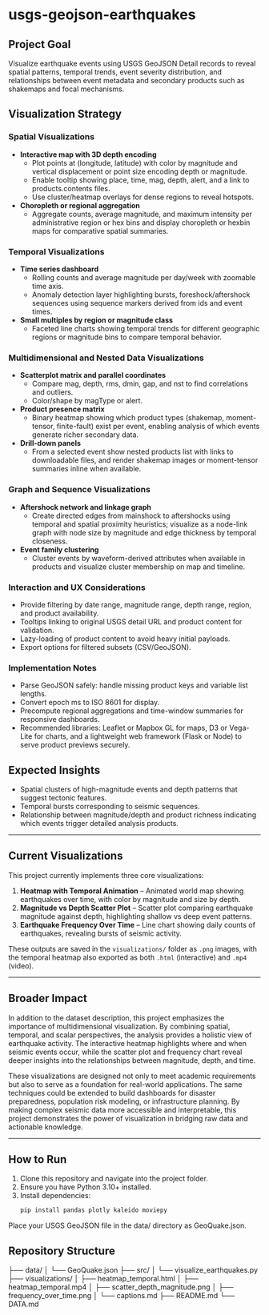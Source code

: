 # usgs-geojson-earthquakes

## Project Goal
Visualize earthquake events using USGS GeoJSON Detail records to reveal spatial patterns, temporal trends, event severity distribution, and relationships between event metadata and secondary products such as shakemaps and focal mechanisms.

## Visualization Strategy

### Spatial Visualizations
- **Interactive map with 3D depth encoding**
  - Plot points at (longitude, latitude) with color by magnitude and vertical displacement or point size encoding depth or magnitude.
  - Enable tooltip showing place, time, mag, depth, alert, and a link to products.contents files.
  - Use cluster/heatmap overlays for dense regions to reveal hotspots.
- **Choropleth or regional aggregation**
  - Aggregate counts, average magnitude, and maximum intensity per administrative region or hex bins and display choropleth or hexbin maps for comparative spatial summaries.

### Temporal Visualizations
- **Time series dashboard**
  - Rolling counts and average magnitude per day/week with zoomable time axis.
  - Anomaly detection layer highlighting bursts, foreshock/aftershock sequences using sequence markers derived from ids and event times.
- **Small multiples by region or magnitude class**
  - Faceted line charts showing temporal trends for different geographic regions or magnitude bins to compare temporal behavior.

### Multidimensional and Nested Data Visualizations
- **Scatterplot matrix and parallel coordinates**
  - Compare mag, depth, rms, dmin, gap, and nst to find correlations and outliers.
  - Color/shape by magType or alert.
- **Product presence matrix**
  - Binary heatmap showing which product types (shakemap, moment-tensor, finite-fault) exist per event, enabling analysis of which events generate richer secondary data.
- **Drill-down panels**
  - From a selected event show nested products list with links to downloadable files, and render shakemap images or moment-tensor summaries inline when available.

### Graph and Sequence Visualizations
- **Aftershock network and linkage graph**
  - Create directed edges from mainshock to aftershocks using temporal and spatial proximity heuristics; visualize as a node-link graph with node size by magnitude and edge thickness by temporal closeness.
- **Event family clustering**
  - Cluster events by waveform-derived attributes when available in products and visualize cluster membership on map and timeline.

### Interaction and UX Considerations
- Provide filtering by date range, magnitude range, depth range, region, and product availability.
- Tooltips linking to original USGS detail URL and product content for validation.
- Lazy-loading of product content to avoid heavy initial payloads.
- Export options for filtered subsets (CSV/GeoJSON).

### Implementation Notes
- Parse GeoJSON safely: handle missing product keys and variable list lengths.
- Convert epoch ms to ISO 8601 for display.
- Precompute regional aggregations and time-window summaries for responsive dashboards.
- Recommended libraries: Leaflet or Mapbox GL for maps, D3 or Vega-Lite for charts, and a lightweight web framework (Flask or Node) to serve product previews securely.

## Expected Insights
- Spatial clusters of high-magnitude events and depth patterns that suggest tectonic features.
- Temporal bursts corresponding to seismic sequences.
- Relationship between magnitude/depth and product richness indicating which events trigger detailed analysis products.

---

## Current Visualizations
This project currently implements three core visualizations:
1. **Heatmap with Temporal Animation** – Animated world map showing earthquakes over time, with color by magnitude and size by depth.
2. **Magnitude vs Depth Scatter Plot** – Scatter plot comparing earthquake magnitude against depth, highlighting shallow vs deep event patterns.
3. **Earthquake Frequency Over Time** – Line chart showing daily counts of earthquakes, revealing bursts of seismic activity.

These outputs are saved in the `visualizations/` folder as `.png` images, with the temporal heatmap also exported as both `.html` (interactive) and `.mp4` (video).

---

## Broader Impact
In addition to the dataset description, this project emphasizes the importance of multidimensional visualization. By combining spatial, temporal, and scalar perspectives, the analysis provides a holistic view of earthquake activity. The interactive heatmap highlights where and when seismic events occur, while the scatter plot and frequency chart reveal deeper insights into the relationships between magnitude, depth, and time.

These visualizations are designed not only to meet academic requirements but also to serve as a foundation for real-world applications. The same techniques could be extended to build dashboards for disaster preparedness, population risk modeling, or infrastructure planning. By making complex seismic data more accessible and interpretable, this project demonstrates the power of visualization in bridging raw data and actionable knowledge.

---

## How to Run

1. Clone this repository and navigate into the project folder.
2. Ensure you have Python 3.10+ installed.
3. Install dependencies:
   ```bash
   pip install pandas plotly kaleido moviepy

Place your USGS GeoJSON file in the data/ directory as GeoQuake.json.

## Repository Structure

├── data/
│   └── GeoQuake.json
├── src/
│   └── visualize_earthquakes.py
├── visualizations/
│   ├── heatmap_temporal.html
│   ├── heatmap_temporal.mp4
│   ├── scatter_depth_magnitude.png
│   ├── frequency_over_time.png
│   └── captions.md
├── README.md
└── DATA.md